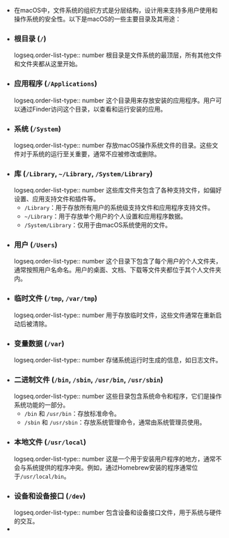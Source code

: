 - 在macOS中，文件系统的组织方式是分层结构，设计用来支持多用户使用和操作系统的安全性。以下是macOS的一些主要目录及其用途：
- ### 根目录 (`/`) 
  logseq.order-list-type:: number
  根目录是文件系统的最顶层，所有其他文件和文件夹都从这里开始。
- ### 应用程序 (`/Applications`) 
  logseq.order-list-type:: number
  这个目录用来存放安装的应用程序。用户可以通过Finder访问这个目录，以查看和运行安装的应用。
- ### 系统 (`/System`) 
  logseq.order-list-type:: number
  存放macOS操作系统文件的目录。这些文件对于系统的运行至关重要，通常不应被修改或删除。
- ### 库 (`/Library`, `~/Library`, `/System/Library`) 
  logseq.order-list-type:: number
  这些库文件夹包含了各种支持文件，如偏好设置、应用支持文件和插件等。
	- `/Library`：用于存放所有用户的系统级支持文件和应用程序支持文件。
	- `~/Library`：用于存放单个用户的个人设置和应用程序数据。
	- `/System/Library`：仅用于由macOS系统使用的文件。
- ### 用户 (`/Users`) 
  logseq.order-list-type:: number
  这个目录下包含了每个用户的个人文件夹，通常按照用户名命名。用户的桌面、文档、下载等文件夹都位于其个人文件夹内。
- ### 临时文件 (`/tmp`, `/var/tmp`) 
  logseq.order-list-type:: number
  用于存放临时文件，这些文件通常在重新启动后被清除。
- ### 变量数据 (`/var`) 
  logseq.order-list-type:: number
  存储系统运行时生成的信息，如日志文件。
- ### 二进制文件 (`/bin`, `/sbin`, `/usr/bin`, `/usr/sbin`) 
  logseq.order-list-type:: number
  这些目录包含系统命令和程序，它们是操作系统功能的一部分。
	- `/bin` 和 `/usr/bin`：存放标准命令。
	- `/sbin` 和 `/usr/sbin`：存放系统管理命令，通常由系统管理员使用。
- ### 本地文件 (`/usr/local`) 
  logseq.order-list-type:: number
  这是一个用于安装用户程序的地方，通常不会与系统提供的程序冲突。例如，通过Homebrew安装的程序通常位于`/usr/local/bin`。
- ### 设备和设备接口 (`/dev`) 
  logseq.order-list-type:: number
  包含设备和设备接口文件，用于系统与硬件的交互。
-